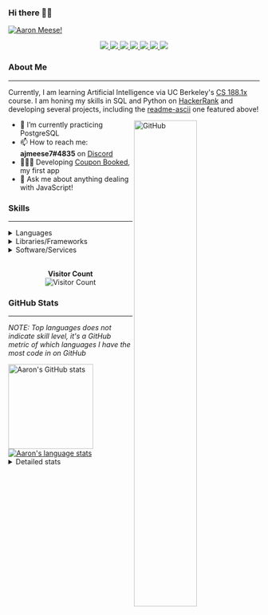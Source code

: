 ### Hi there 👋🏻
[![Aaron Meese!](https://user-images.githubusercontent.com/17814535/88975338-a2aabf00-d27f-11ea-963f-8a19608716b4.png)](https://github.com/ajmeese7/readme-ascii "README ASCII")

<p align="center">
  <a href="https://link.aaronmeese.com/github">
    <img src="https://img.shields.io/badge/-Github-000?style=flat&logo=Github&logoColor=white" />
  </a>
  <a href="https://link.aaronmeese.com/linkedin">
    <img src="https://img.shields.io/badge/-LinkedIn-blue?style=flat&logo=Linkedin&logoColor=white" />
  </a>
  <a href="https://link.aaronmeese.com/instagram">
    <img src="https://img.shields.io/badge/-Instagram-c13584?style=flat&labelColor=c13584&logo=instagram&logoColor=white" />
  </a>
  <a href="https://link.aaronmeese.com/twitter">
    <img src="https://img.shields.io/badge/-Twitter-1ca0f1?style=flat-square&labelColor=1ca0f1&logo=twitter&logoColor=white&link=https://twitter.com/ajmeese7" />
  </a>
  <a href="https://link.aaronmeese.com/medium">
    <img src="https://img.shields.io/badge/-Medium-03a57a?style=flat-square&labelColor=000000&logo=Medium&link=https://medium.com/@ajmeese7/" />
  </a>
  <a href="mailto:ajmeese7@gmail.com">
    <img src="https://img.shields.io/badge/-Gmail-c14438?style=flat&logo=Gmail&logoColor=white" />
  </a>
   <a href="https://link.aaronmeese.com/codewars">
    <img src="https://www.codewars.com/users/ajmeese7/badges/micro" />
  </a>
  <!-- <img src="https://projecteuler.net/profile/ajmeese7.png" /> -->
</p>

### About Me ###
----------------------------------------------------------------------------------------------------------------------------
Currently, I am learning Artificial Intelligence via UC Berkeley's [CS 188.1x](https://courses.edx.org/courses/BerkeleyX/CS188.1x-4/1T2015/course/) course.
I am honing my skills in SQL and Python on [HackerRank](https://www.hackerrank.com/ajmeese7) and developing several projects, including the 
[readme-ascii](https://github.com/ajmeese7/readme-ascii) one featured above!

<img width="50%" align="right" alt="GitHub" src="https://raw.githubusercontent.com/onimur/.github/master/.resources/git-header.svg" />

- 🔭 I’m currently practicing PostgreSQL
- 📫 How to reach me: **ajmeese7#4835** on [Discord](https://discord.com)
- 👨🏼‍💻 Developing [Coupon Booked](https://couponbooked.com), my first app
- 💬 Ask me about anything dealing with JavaScript!
<!-- TODO: make this pretty enough to promote!
- 🎯 Portfolio site: [https://aaronmeese.com](https://aaronmeese.com/)
-->

### Skills ###
----------------------------------------------------------------------------------------------------------------------------
<details>
<summary>Languages</summary>

+ JavaScript
+ HTML
+ CSS
    + [README ASCII](https://github.com/ajmeese7/readme-ascii)
+ PHP
+ Java
    + [BRCC Java](https://github.com/ajmeese7/brcc-java)
    + [Euler Problems](https://github.com/ajmeese7/euler-problems)

</details>
<details>
<summary>Libraries/Frameworks</summary>

+ NodeJS
    + [Snapchat Share](https://github.com/ajmeese7/snapchat-share)
    + [FRC Spreadsheets](https://github.com/ajmeese7/frc-spreadsheets)
+ Cordova
+ jQuery
+ Discord.js
    + [Spambot](https://github.com/ajmeese7/spambot)
    + [Automatic Reactions](https://github.com/ajmeese7/automatic-reactions)
    + [Multiple Reactions](https://github.com/ajmeese7/multiple-reactions)
+ Puppeteer
    + [README ASCII](https://github.com/ajmeese7/readme-ascii)
    + [Dynamic Page Retrieval](https://github.com/ajmeese7/dynamic-page-retrieval)
+ Nightmare.js
    + [Steam Queue Clicker](https://github.com/ajmeese7/steam-queue-clicker)
    + [Repbot](https://github.com/ajmeese7/repbot)
+ json-fs-store
    + [Multiple Reactions](https://github.com/ajmeese7/multiple-reactions)
+ pdf-lib
+ async

</details>
<details>
<summary>Software/Services</summary>

+ Wallpaper Engine
    + [Random Wallpaper](https://github.com/ajmeese7/random-wallpaper)
    + [Image of the Day](https://github.com/ajmeese7/image-of-the-day)
+ phpMyAdmin
+ Cloudinary
+ Firefox Extensions
    + [Chess Next Move](https://github.com/ajmeese7/chess-next-move)
    + [Gmail Label Organizer](https://github.com/ajmeese7/gmail-label-organizer)
+ Google Analytics
+ Heroku
+ Nexmo
+ Auth0
+ OneSignal

</details>
<!--
<details>
<summary>Soft Skills</summary>
+ English/Grammar
+ SEO
    <!-- + TODO: Add my site examples after I finish improving them --
</details>
-->

<p align="center">
  <br>
  <b>Visitor Count</b><br>
  <img src="https://profile-counter.glitch.me/ajmeese7/count.svg" alt="Visitor Count"/>
</p>

### GitHub Stats ###
----------------------------------------------------------------------------------------------------------------------------
*NOTE: Top languages does not indicate skill level, it's a GitHub metric of which languages I have the most code in on GitHub*

<a href="https://profile-summary-for-github.com/user/ajmeese7">
  <img align="left" height="170px" src="https://github-readme-stats.vercel.app/api?username=ajmeese7&show_icons=true&line_height=27&count_private=true&include_all_commits=true" alt="Aaron's GitHub stats"/>
  <img src="https://github-readme-stats.vercel.app/api/top-langs/?username=ajmeese7&hide_langs_below=5&layout=compact" alt="Aaron's language stats"/>
</a>

<details>
<summary>Detailed stats</summary>

### :zap: Recent Activity
<!--START_SECTION:activity-->
1. 💪 Opened PR [#1](https://github.com//gargakshit/gargakshit/pull/1) in [gargakshit/gargakshit](https://github.com//gargakshit/gargakshit)
2. ❌ Closed PR [#425](https://github.com//rauenzi/BetterDiscordApp/pull/425) in [rauenzi/BetterDiscordApp](https://github.com//rauenzi/BetterDiscordApp)
3. 🗣 Commented on [#33](https://github.com//ajmeese7/spambot/issues/33) in [ajmeese7/spambot](https://github.com//ajmeese7/spambot)
4. 🗣 Commented on [#33](https://github.com//ajmeese7/spambot/issues/33) in [ajmeese7/spambot](https://github.com//ajmeese7/spambot)
5. 🗣 Commented on [#3](https://github.com//ajmeese7/multiple-reactions/issues/3) in [ajmeese7/multiple-reactions](https://github.com//ajmeese7/multiple-reactions)
<!--END_SECTION:activity-->

### 🧐 Waka Stats
<!--START_SECTION:waka-->
**🐱 My Github Data** 

> 🏆 533 Contributions in the Year 2020
 > 
> 📦 44.1 kB Used in Github's Storage 
 > 
> 💼 Opted to Hire
 > 
> 📜 43 Public Repositories
 > 
> 🔑 15 Private Repositories 

**I'm an Early 🐤** 

```text
🌞 Morning    157 commits    ███████░░░░░░░░░░░░░░░░░░   29.24% 
🌆 Daytime    244 commits    ███████████░░░░░░░░░░░░░░   45.44% 
🌃 Evening    130 commits    ██████░░░░░░░░░░░░░░░░░░░   24.21% 
🌙 Night      6 commits      ░░░░░░░░░░░░░░░░░░░░░░░░░   1.12%

```
📅 **I'm Most Productive on Saturday** 

```text
Monday       68 commits     ███░░░░░░░░░░░░░░░░░░░░░░   12.66% 
Tuesday      61 commits     ██░░░░░░░░░░░░░░░░░░░░░░░   11.36% 
Wednesday    75 commits     ███░░░░░░░░░░░░░░░░░░░░░░   13.97% 
Thursday     76 commits     ███░░░░░░░░░░░░░░░░░░░░░░   14.15% 
Friday       82 commits     ███░░░░░░░░░░░░░░░░░░░░░░   15.27% 
Saturday     102 commits    ████░░░░░░░░░░░░░░░░░░░░░   18.99% 
Sunday       73 commits     ███░░░░░░░░░░░░░░░░░░░░░░   13.59%

```


📊 **This Week I Spent My Time On** 

```text
⌚︎ Time Zone: America/Chicago

💬 Programming Languages: 
JavaScript               7 hrs 42 mins       █████████████████░░░░░░░░   67.55% 
PHP                      1 hr 44 mins        ███░░░░░░░░░░░░░░░░░░░░░░   15.23% 
Markdown                 1 hr 1 min          ██░░░░░░░░░░░░░░░░░░░░░░░   8.96% 
EJS                      14 mins             ░░░░░░░░░░░░░░░░░░░░░░░░░   2.17% 
HTML                     14 mins             ░░░░░░░░░░░░░░░░░░░░░░░░░   2.13%

🐱‍💻 Projects: 
coupon-book              4 hrs 25 mins       █████████░░░░░░░░░░░░░░░░   38.85% 
galley-calls             4 hrs 7 mins        █████████░░░░░░░░░░░░░░░░   36.16% 
multiple-reactions       45 mins             █░░░░░░░░░░░░░░░░░░░░░░░░   6.61% 
spambot                  42 mins             █░░░░░░░░░░░░░░░░░░░░░░░░   6.24% 
automatic-reactions      39 mins             █░░░░░░░░░░░░░░░░░░░░░░░░   5.84%

```

**I Mostly Code in JavaScript** 

```text
JavaScript               22 repos            ██████████████░░░░░░░░░░░   57.89% 
HTML                     5 repos             ███░░░░░░░░░░░░░░░░░░░░░░   13.16% 
Java                     4 repos             ██░░░░░░░░░░░░░░░░░░░░░░░   10.53% 
CSS                      2 repos             █░░░░░░░░░░░░░░░░░░░░░░░░   5.26% 
Python                   2 repos             █░░░░░░░░░░░░░░░░░░░░░░░░   5.26%

```



<!--END_SECTION:waka-->
</details>
